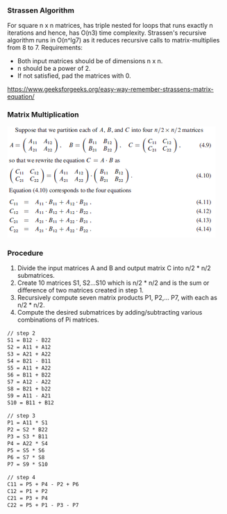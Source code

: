 ### Strassen Algorithm

For square n x n matrices, has triple nested for loops that runs exactly n iterations and hence, has O(n3) time complexity. Strassen's recursive algorithm runs in O(n^lg7) as it reduces recursive calls to matrix-multiplies from 8 to 7. Requirements:

- Both input matrices should be of dimensions n x n.
- n should be a power of 2.
- If not satisfied, pad the matrices with 0.

https://www.geeksforgeeks.org/easy-way-remember-strassens-matrix-equation/

### Matrix Multiplication

<img src="../../assets/strassen.PNG" />

### Procedure

1. Divide the input matrices A and B and output matrix C into n/2 \* n/2 submatrices.
2. Create 10 matrices S1, S2...S10 which is n/2 \* n/2 and is the sum or difference of two matrices created in step 1.
3. Recursively compute seven matrix products P1, P2,... P7, with each as n/2 \* n/2.
4. Compute the desired submatrices by adding/subtracting various combinations of Pi matrices.

```
// step 2
S1 = B12 - B22
S2 = A11 + A12
S3 = A21 + A22
S4 = B21 - B11
S5 = A11 + A22
S6 = B11 + B22
S7 = A12 - A22
S8 = B21 + b22
S9 = A11 - A21
S10 = B11 + B12
```

```
// step 3
P1 = A11 * S1
P2 = S2 * B22
P3 = S3 * B11
P4 = A22 * S4
P5 = S5 * S6
P6 = S7 * S8
P7 = S9 * S10
```

```
// step 4
C11 = P5 + P4 - P2 + P6
C12 = P1 + P2
C21 = P3 + P4
C22 = P5 + P1 - P3 - P7
```
